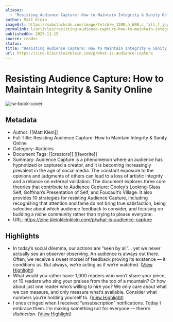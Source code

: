 ```yaml
---
aliases:
  - "Resisting Audience Capture: How to Maintain Integrity & Sanity Online"
author: Matt Klein
imageUrl: https://substackcdn.com/image/fetch/w_1200,h_600,c_fill,f_jpg,q_auto:good,fl_progressive:steep,g_auto/https%3A%2F%2Fsubstack-post-media.s3.amazonaws.com%2Fpublic%2Fimages%2F1662dc07-579e-4964-8461-3866fd773d55_1920x1080.jpeg
permalink: l/articles/resisting-audience-capture-how-to-maintain-integrity-sanity-online
publishedOn: 2023-11-15
source: reader
status: 
title: "Resisting Audience Capture: How to Maintain Integrity & Sanity Online"
url: https://zine.kleinkleinklein.com/p/what-is-audience-capture
---
```

# Resisting Audience Capture: How to Maintain Integrity & Sanity Online

![rw-book-cover](https://substackcdn.com/image/fetch/w_1200,h_600,c_fill,f_jpg,q_auto:good,fl_progressive:steep,g_auto/https%3A%2F%2Fsubstack-post-media.s3.amazonaws.com%2Fpublic%2Fimages%2F1662dc07-579e-4964-8461-3866fd773d55_1920x1080.jpeg)

## Metadata

- Author: [[Matt Klein]]
- Full Title: Resisting Audience Capture: How to Maintain Integrity & Sanity Online
- Category: #articles
- Document Tags: [[creators]] [[favorite]]
- Summary: Audience Capture is a phenomenon where an audience has hypnotized or captured a creator, and it is becoming increasingly prevalent in the age of social media. The constant exposure to the opinions and judgments of others can lead to a loss of artistic integrity and a reliance on external validation. The document explores three core theories that contribute to Audience Capture: Cooley’s Looking-Glass Self, Goffman’s Presentation of Self, and Foucault’s Village. It also provides 10 strategies for resisting Audience Capture, including recognizing that attention and fame do not bring true satisfaction, being selective about which audience feedback to consider, and focusing on building a niche community rather than trying to please everyone.
- URL: https://zine.kleinkleinklein.com/p/what-is-audience-capture

## Highlights

- In today’s social dilemma, our actions are “seen by all”… yet we never actually see an observer observing. An audience is always out there. Often, we receive a sweet morsel of feedback proving its existence — it conditions us. But always, we’re acting as if we’re watched. ([View Highlight](https://read.readwise.io/read/01j1s90wscy9m9r93m3g5t4gnp))
- What would you rather have: 1,000 readers who won’t share your piece, or 10 readers who sing your praises from the top of a mountain? Or how about just one reader who’s willing to hire you? We only care about what we can measure, and only measure what’s available.
  Consider what numbers you’re holding yourself to. ([View Highlight](https://read.readwise.io/read/01j1s969hreg760bdym92cvjc6))
- I once cringed when I received “unsubscription” notifications. Today I embrace them. I’m making something not for everyone — there’s _distinction_. ([View Highlight](https://read.readwise.io/read/01j1s97w2pwkqxqtahencb47w0))
